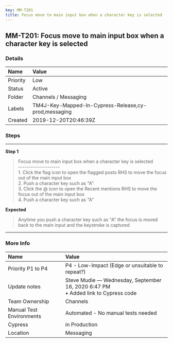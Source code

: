 ```yaml
---
key: MM-T201
title: Focus move to main input box when a character key is selected
---
```


## MM-T201: Focus move to main input box when a character key is selected

### Details

| Name     | Value                                                |
| :------- | :--------------------------------------------------- |
| Priority | Low                                                  |
| Status   | Active                                               |
| Folder   | Channels / Messaging                                 |
| Labels   | TM4J-Key-Mapped-In-Cypress-Release,cy-prod,messaging |
| Created  | 2019-12-20T20:46:39Z                                 |

### Steps

<hr/>

**Step 1**

> <article>Focus move to main input box when a character key is selected<br />--------------------<br />1. Click the flag icon to open the flagged posts RHS to move the focus out of the main input box<br />2. Push a character key such as &quot;A&quot;  <br />3. Click the @ icon to open the Recent mentions RHS to move the focus out of the main input box<br />4. Push a character key such as &quot;A&quot;</article>

**Expected**

> <article>Anytime you push a character key such as &quot;A&quot; the focus is moved back to the main input and the keystroke is captured</article>

<hr/>

### More Info

| Name                     | Value                                                                               |
| :----------------------- | :---------------------------------------------------------------------------------- |
| Priority P1 to P4        | P4 - Low-Impact (Edge or unsuitable to repeat?)                                     |
| Update notes             | Steve Mudie — Wednesday, September 16, 2020 6:47 PM<br>• Added link to Cypress code |
| Team Ownership           | Channels                                                                            |
| Manual Test Environments | Automated - No manual tests needed                                                  |
| Cypress                  | in Production                                                                       |
| Location                 | Messaging                                                                           |

